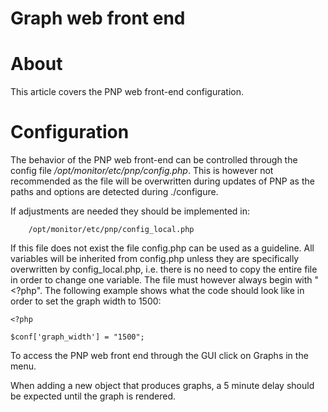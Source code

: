 # Graph web front end

# About 

This article covers the PNP web front-end configuration.

# Configuration

The behavior of the PNP web front-end can be controlled through the config file */opt/monitor/etc/pnp/config.php*. This is however not recommended as the file will be overwritten during updates of PNP as the paths and options are detected during ./configure.

If adjustments are needed they should be implemented in:

        /opt/monitor/etc/pnp/config_local.php

If this file does not exist the file config.php can be used as a guideline. All variables will be inherited from config.php unless they are specifically overwritten by config\_local.php, i.e. there is no need to copy the entire file in order to change one variable. The file must however always begin with "\<?php". The following example shows what the code should look like in order to set the graph width to 1500:

``` {.php data-syntaxhighlighter-params="brush: php; gutter: true; theme: Confluence" data-theme="Confluence" style="brush: php; gutter: true; theme: Confluence"}
<?php

$conf['graph_width'] = "1500";
```

 To access the PNP web front end through the GUI click on Graphs in the menu.

When adding a new object that produces graphs, a 5 minute delay should be expected until the graph is rendered.


